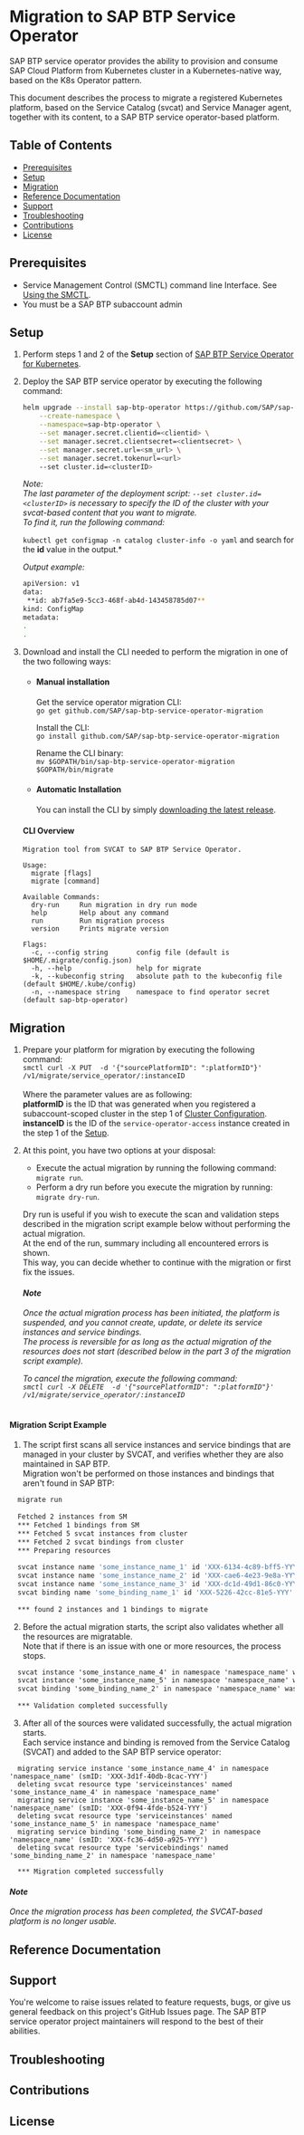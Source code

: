# Migration to SAP BTP Service Operator 

SAP BTP service operator provides the ability to provision and consume SAP Cloud Platform from Kubernetes cluster in a Kubernetes-native way, based on the K8s Operator pattern.

This document describes the process to migrate a registered Kubernetes platform, based on the Service Catalog (svcat) and Service Manager agent, together with its content, to a SAP BTP service operator-based platform.


## Table of Contents
* [Prerequisites](#prerequisites)
* [Setup](#setup)
* [Migration](#migration)
* [Reference Documentation](#reference-documentation)
* [Support](#support)
* [Troubleshooting](#troubleshooting)
* [Contributions](#contributions)
* [License](#license)

## Prerequisites
- Service Management Control (SMCTL) command line Interface. See [Using the SMCTL](https://help.sap.com/viewer/09cc82baadc542a688176dce601398de/Cloud/en-US/0107f3f8c1954a4e96802f556fc807e3.html).
- You must be a SAP BTP subaccount admin

## Setup

1. Perform steps 1 and 2 of the **Setup** section of [SAP BTP Service Operator for Kubernetes](https://github.com/SAP/sap-btp-service-operator#setup).</br>
2. Deploy the SAP BTP service operator by executing the following command:

    ```bash
    helm upgrade --install sap-btp-operator https://github.com/SAP/sap-btp-service-operator/releases/download/<release>/sap-btp-operator-<release>.tgz \
        --create-namespace \
        --namespace=sap-btp-operator \
        --set manager.secret.clientid=<clientid> \
        --set manager.secret.clientsecret=<clientsecret> \
        --set manager.secret.url=<sm_url> \
        --set manager.secret.tokenurl=<url>
        --set cluster.id=<clusterID>
    ```
 
   *Note:*<br>*The last parameter of the deployment script: ```--set cluster.id=<clusterID>``` is necessary to specify the ID of the cluster with your svcat-based content that you want to migrate.*</br>*To find it, run the following command:*

    ```kubectl get configmap -n catalog cluster-info -o yaml``` and search for the **id** value in the output.*

     *Output example:*

      ```sh
     apiVersion: v1
     data:
       **id: ab7fa5e9-5cc3-468f-ab4d-143458785d07**
     kind: ConfigMap
     metadata:
      .
      .
     ```
       
3. Download and install the CLI needed to perform the migration in one of the two following ways:


   * #### Manual installation</br>
     Get the service operator migration CLI:</br>
      ``go get github.com/SAP/sap-btp-service-operator-migration``

     Install the CLI:</br>
     ``go install github.com/SAP/sap-btp-service-operator-migration``

     Rename the CLI binary:</br>
     ``mv $GOPATH/bin/sap-btp-service-operator-migration $GOPATH/bin/migrate``

    * #### Automatic Installation</br>
      You can install the CLI by simply [downloading the latest release](https://github.com/SAP/sap-btp-service-operator-migration/releases).</br>
     
   
 
     #### CLI Overview</br>

     ```
     Migration tool from SVCAT to SAP BTP Service Operator.

     Usage:
       migrate [flags]
       migrate [command]

     Available Commands:
       dry-run     Run migration in dry run mode
       help        Help about any command
       run         Run migration process
       version     Prints migrate version

     Flags:
       -c, --config string       config file (default is $HOME/.migrate/config.json)
       -h, --help                help for migrate
       -k, --kubeconfig string   absolute path to the kubeconfig file (default $HOME/.kube/config)
       -n, --namespace string    namespace to find operator secret (default sap-btp-operator)
     ```

## Migration

1. Prepare your platform for migration by executing the following command: </br>
```smctl curl -X PUT  -d '{"sourcePlatformID": ":platformID"}' /v1/migrate/service_operator/:instanceID``` </br></br>
   Where the parameter values are as following:</br> **platformID** is the ID that was generated when you registered a subaccount-scoped cluster in the step 1 of [Cluster Configuration](https://help.sap.com/viewer/09cc82baadc542a688176dce601398de/Cloud/en-US/a55506d6ceea4e3bb4534739bf0699d9.html). </br> **instanceID** is the ID of the ```service-operator-access``` instance created in the step 1 of the [Setup](#setup).</br>
  
  
2. At this point, you have two options at your disposal:<br>
   - Execute the actual migration by running the following command: ```migrate run```.
   - Perform a dry run before you execute the migration by running: ```migrate dry-run```.
  
   Dry run is useful if you wish to execute the scan and validation steps described in the migration script example below without performing the actual migration.<br>At the end of the run, summary including all encountered errors is shown.<br>This way, you can decide whether to continue with the migration or first fix the issues.
   
    #### *Note* 
    *Once the actual migration process has been initiated, the platform is suspended, and you cannot create, update, or delete its service instances and service bindings.</br>The process is reversible for as long as the actual migration of the resources does not start (described below in the part 3 of the migration script example).*
    
   *To cancel the migration, execute the following command: </br>
```smctl curl -X DELETE  -d '{"sourcePlatformID": ":platformID"}' /v1/migrate/service_operator/:instanceID```* </br></br>
   
#### Migration Script Example
   
   1. The script first scans all service instances and service bindings that are managed in your cluster by SVCAT, and verifies whether they are also maintained in SAP BTP.</br>Migration won't be performed on those instances and bindings that aren't found in SAP BTP:

  ```sh
    migrate run
    
    Fetched 2 instances from SM
    *** Fetched 1 bindings from SM
    *** Fetched 5 svcat instances from cluster
    *** Fetched 2 svcat bindings from cluster
    *** Preparing resources
    
    svcat instance name 'some_instance_name_1' id 'XXX-6134-4c89-bff5-YYY' (some_instance_name_1) not found in SM, skipping it...
    svcat instance name 'some_instance_name_2' id 'XXX-cae6-4e23-9e8a-YYY' (some_instance_name_2) not found in SM, skipping it...
    svcat instance name 'some_instance_name_3' id 'XXX-dc1d-49d1-86c0-YYY' (some_instance_name_3) not found in SM, skipping it...
    svcat binding name 'some_binding_name_1' id 'XXX-5226-42cc-81e5-YYY' (some_binding_name_1) not found in SM, skipping it...
    
    *** found 2 instances and 1 bindings to migrate 
  ```
  2. Before the actual migration starts, the script also validates whether all the resources are migratable.</br> Note that if there is an issue with one or more resources, the process stops.
  ```html
    svcat instance 'some_instance_name_4' in namespace 'namespace_name' was validated successfully
    svcat instance 'some_instance_name_5' in namespace 'namespace_name' was validated successfully
    svcat binding 'some_binding_name_2' in namespace 'namespace_name' was validated successfully
    
    *** Validation completed successfully
   ```
    
  3. After all of the sources were validated successfully, the actual migration starts.</br>Each service instance and binding is removed from the Service Catalog (SVCAT) and added to the SAP BTP service operator:
  ```
    migrating service instance 'some_instance_name_4' in namespace 'namespace_name' (smID: 'XXX-3d1f-40db-8cac-YYY')
    deleting svcat resource type 'serviceinstances' named 'some_instance_name_4' in namespace 'namespace_name'
    migrating service instance 'some_instance_name_5' in namespace 'namespace_name' (smID: 'XXX-0f94-4fde-b524-YYY')
    deleting svcat resource type 'serviceinstances' named 'some_instance_name_5' in namespace 'namespace_name'
    migrating service binding 'some_binding_name_2' in namespace 'namespace_name' (smID: 'XXX-fc36-4d50-a925-YYY')
    deleting svcat resource type 'servicebindings' named 'some_binding_name_2' in namespace 'namespace_name'
    
    *** Migration completed successfully
  ```
   
    
  #### *Note* 
   *Once the migration process has been completed, the SVCAT-based platform is no longer usable.* 
   
## Reference Documentation

## Support
You're welcome to raise issues related to feature requests, bugs, or give us general feedback on this project's GitHub Issues page. 
The SAP BTP service operator project maintainers will respond to the best of their abilities. 

## Troubleshooting

## Contributions


## License
